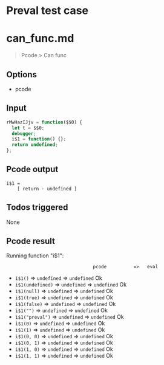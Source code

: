 # Preval test case

# can_func.md

> Pcode > Can func

## Options

- pcode

## Input

`````js filename=intro
rMwHazIJjv = function($$0) {
  let t = $$0;
  debugger;
  i$1 = function() {};
  return undefined;
};
`````


## Pcode output


`````fileintro
i$1 =
    [ return - undefined ]
`````




## Todos triggered


None


## Pcode result


Running function "i$1":

                                    pcode          =>   eval
 - `i$1()`                     => `undefined`      => `undefined`       Ok
 - `i$1(undefined)`            => `undefined`      => `undefined`       Ok
 - `i$1(null)`                 => `undefined`      => `undefined`       Ok
 - `i$1(true)`                 => `undefined`      => `undefined`       Ok
 - `i$1(false)`                => `undefined`      => `undefined`       Ok
 - `i$1("")`                   => `undefined`      => `undefined`       Ok
 - `i$1("preval")`             => `undefined`      => `undefined`       Ok
 - `i$1(0)`                    => `undefined`      => `undefined`       Ok
 - `i$1(1)`                    => `undefined`      => `undefined`       Ok
 - `i$1(0, 0)`                 => `undefined`      => `undefined`       Ok
 - `i$1(0, 1)`                 => `undefined`      => `undefined`       Ok
 - `i$1(1, 0)`                 => `undefined`      => `undefined`       Ok
 - `i$1(1, 1)`                 => `undefined`      => `undefined`       Ok
